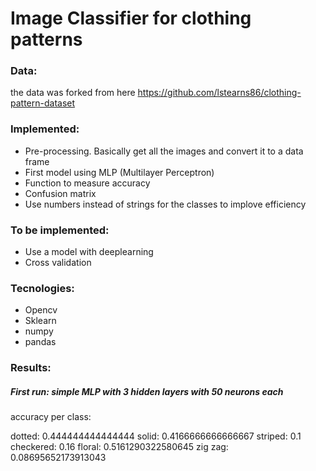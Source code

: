 # Image Classifier for clothing patterns

### Data:
the data was forked from here https://github.com/lstearns86/clothing-pattern-dataset

### Implemented:
  - Pre-processing. Basically get all the images and convert it to a data frame
  - First model using MLP (Multilayer Perceptron)
  - Function to measure accuracy
  - Confusion matrix
  - Use numbers instead of strings for the classes to implove efficiency

### To be implemented:
  - Use a model with deeplearning
  - Cross validation

### Tecnologies:
- Opencv
- Sklearn
- numpy
- pandas

### Results:

##### First run: simple MLP with 3 hidden layers with 50 neurons each

accuracy per class:

  dotted: 0.444444444444444
  solid: 0.4166666666666667
  striped: 0.1
  checkered: 0.16
  floral: 0.5161290322580645
  zig zag: 0.08695652173913043
  

